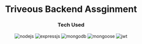 <h1 align="center">Triveous Backend Assginment</h1>

<h3 align="center">Tech Used</h3>

  <div align="center">
<img src="https://img.shields.io/badge/Node.js-339933?style=for-the-badge&logo=nodedotjs&logoColor=white" align="center" alt="nodejs" />
<img src="https://img.shields.io/badge/Express.js-000000?style=for-the-badge&logo=express&logoColor=white" align="center" alt="expressjs"/>
<img src="https://img.shields.io/badge/MongoDB-4EA94B?style=for-the-badge&logo=mongodb&logoColor=white" align="center" alt="mongodb"/>
<img src="https://img.shields.io/badge/mongoose-%2300f.svg?style=for-the-badge&logo=fastify&logoColor=white" align="center" alt="mongoose"/>
<img src="https://img.shields.io/badge/jwt-339933?style=for-the-badge&logo=nodedotjs&logoColor=white%22" align="center" alt="jwt"/>

 </div>



<div>
  
</div>
